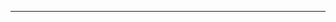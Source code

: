 <!--
CO_OP_TRANSLATOR_METADATA:
{
  "original_hash": "90ac762d40c6db51b8081cdb3e49e9db",
  "translation_date": "2025-08-28T21:12:31+00:00",
  "source_file": "README.md",
  "language_code": "sl"
}
-->


---

